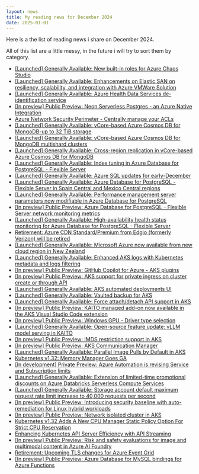 ```yaml
---
layout: news
title: My reading news for December 2024
date: 2025-01-01
---
```


Here is a the list of reading news i share on December 2024.

All of this list are a little messy, in the future i will try to sort them by category.

- [[Launched] Generally Available: New built-in roles for Azure Chaos Studio](https://azure.microsoft.com/updates?id=469969?WT.mc_id=AZ-MVP-4039694)
- [[Launched] Generally Available: Enhancements on Elastic SAN on resiliency, scalability, and integration with Azure VMWare Solution](https://azure.microsoft.com/updates?id=471200?WT.mc_id=AZ-MVP-4039694)
- [[Launched] Generally Available: Azure Health Data Services de-identification service](https://azure.microsoft.com/updates?id=470517?WT.mc_id=AZ-MVP-4039694)
- [[In preview] Public Preview: Neon Serverless Postgres - an Azure Native Integration](https://azure.microsoft.com/updates?id=469263?WT.mc_id=AZ-MVP-4039694)
- [Azure Network Security Perimeter - Centrally manage your ACLs](https://woivre.com/blog/2024/12/azure-network-security-perimeter-centrally-manage-your-acls)
- [[Launched] Generally Available: vCore-based Azure Cosmos DB for MongoDB-up to 32 TiB storage](https://azure.microsoft.com/updates?id=vcore-based-azure-cosmos-db-for-mongodb-up-to-32-tib-storage?WT.mc_id=AZ-MVP-4039694)
- [[Launched] Generally Available: vCore-based Azure Cosmos DB for MongoDB multishard clusters](https://azure.microsoft.com/updates?id=mdb-vcore-sharding?WT.mc_id=AZ-MVP-4039694)
- [[Launched] Generally Available: Cross-region replication in vCore-based Azure Cosmos DB for MongoDB](https://azure.microsoft.com/updates?id=mdb-vcore-repl?WT.mc_id=AZ-MVP-4039694)
- [[Launched] Generally Available: Index tuning in Azure Database for PostgreSQL - Flexible Server](https://azure.microsoft.com/updates?id=public-preview-index-recommendations-in-azure-database-for-postgresql-flexible-server?WT.mc_id=AZ-MVP-4039694)
- [[Launched] Generally Available: Azure SQL updates for early-December](https://azure.microsoft.com/updates?id=470474?WT.mc_id=AZ-MVP-4039694)
- [[Launched] Generally Available: Azure Database for PostgreSQL - Flexible Server in Spain Central and Mexico Central regions](https://azure.microsoft.com/updates?id=470457?WT.mc_id=AZ-MVP-4039694)
- [[Launched] Generally Available: Performance management server parameters now modifiable in Azure Database for PostgreSQL](https://azure.microsoft.com/updates?id=470452?WT.mc_id=AZ-MVP-4039694)
- [[In preview] Public Preview: Azure Database for PostgreSQL - Flexible Server network monitoring metrics](https://azure.microsoft.com/updates?id=470447?WT.mc_id=AZ-MVP-4039694)
- [[Launched] Generally Available: High-availability health status monitoring for Azure Database for PostgreSQL - Flexible Server](https://azure.microsoft.com/updates?id=470442?WT.mc_id=AZ-MVP-4039694)
- [Retirement: Azure CDN Standard/Premium from Edgio (formerly Verizon) will be retired](https://azure.microsoft.com/updates?id=467688?WT.mc_id=AZ-MVP-4039694)
- [[Launched] Generally Available: Microsoft Azure now available from new cloud region in New Zealand](https://azure.microsoft.com/updates?id=471035?WT.mc_id=AZ-MVP-4039694)
- [[Launched] Generally Available: Enhanced AKS logs with Kubernetes metadata and logs filtering](https://azure.microsoft.com/updates?id=471329?WT.mc_id=AZ-MVP-4039694)
- [[In preview] Public Preview: GitHub Copilot for Azure - AKS plugins](https://azure.microsoft.com/updates?id=471324?WT.mc_id=AZ-MVP-4039694)
- [[In preview] Public Preview: AKS support for private ingress on cluster create or through API](https://azure.microsoft.com/updates?id=471309?WT.mc_id=AZ-MVP-4039694)
- [[Launched] Generally Available: AKS automated deployments UI](https://azure.microsoft.com/updates?id=471319?WT.mc_id=AZ-MVP-4039694)
- [[Launched] Generally Available: Vaulted backup for AKS](https://azure.microsoft.com/updates?id=471300?WT.mc_id=AZ-MVP-4039694)
- [[Launched] Generally Available: Force attach/detach API support in AKS](https://azure.microsoft.com/updates?id=471295?WT.mc_id=AZ-MVP-4039694)
- [[In preview] Public Preview: KAITO managed add-on now available in the AKS Visual Studio Code extension](https://azure.microsoft.com/updates?id=471290?WT.mc_id=AZ-MVP-4039694)
- [[In preview] Public Preview: Windows GPU - Driver type selection](https://azure.microsoft.com/updates?id=471280?WT.mc_id=AZ-MVP-4039694)
- [[Launched] Generally Available: Open-source feature update: vLLM model serving in KAITO](https://azure.microsoft.com/updates?id=471285?WT.mc_id=AZ-MVP-4039694)
- [[In preview] Public Preview: IMDS restriction support in AKS](https://azure.microsoft.com/updates?id=471270?WT.mc_id=AZ-MVP-4039694)
- [[In preview] Public Preview: AKS Communication Manager](https://azure.microsoft.com/updates?id=471275?WT.mc_id=AZ-MVP-4039694)
- [[Launched] Generally Available: Parallel Image Pulls by Default in AKS](https://azure.microsoft.com/updates?id=471237?WT.mc_id=AZ-MVP-4039694)
- [Kubernetes v1.32: Memory Manager Goes GA](https://kubernetes.io/blog/2024/12/13/memory-manager-goes-ga/)
- [[In development] Private Preview: Azure Automation is revising Service and Subscription limits](https://azure.microsoft.com/updates?id=471605?WT.mc_id=AZ-MVP-4039694)
- [[Launched] Generally Available: Extension of limited-time promotional discounts on Azure Databricks Serverless Compute Services](https://azure.microsoft.com/updates?id=467457?WT.mc_id=AZ-MVP-4039694)
- [[Launched] Generally Available: Storage account default maximum request rate limit increase to 40,000 requests per second](https://azure.microsoft.com/updates?id=470595?WT.mc_id=AZ-MVP-4039694)
- [[In preview] Public Preview: Introducing security baseline with auto-remediation for Linux hybrid workloads](https://azure.microsoft.com/updates?id=469654?WT.mc_id=AZ-MVP-4039694)
- [[In preview] Public Preview: Network isolated cluster in AKS](https://azure.microsoft.com/updates?id=466980?WT.mc_id=AZ-MVP-4039694)
- [Kubernetes v1.32 Adds A New CPU Manager Static Policy Option For Strict CPU Reservation](https://kubernetes.io/blog/2024/12/16/cpumanager-strict-cpu-reservation/)
- [Enhancing Kubernetes API Server Efficiency with API Streaming](https://kubernetes.io/blog/2024/12/17/kube-apiserver-api-streaming/)
- [[In preview] Public Preview: Risk and safety evaluations for image and multimodal content in Azure AI Foundry](https://azure.microsoft.com/updates?id=469221?WT.mc_id=AZ-MVP-4039694)
- [Retirement: Upcoming TLS changes for Azure Event Grid](https://azure.microsoft.com/updates?id=tls-changes-for-azure-event-grid?WT.mc_id=AZ-MVP-4039694)
- [[In preview] Public Preview: Azure Database for MySQL bindings for Azure Functions](https://azure.microsoft.com/updates?id=472040?WT.mc_id=AZ-MVP-4039694)

